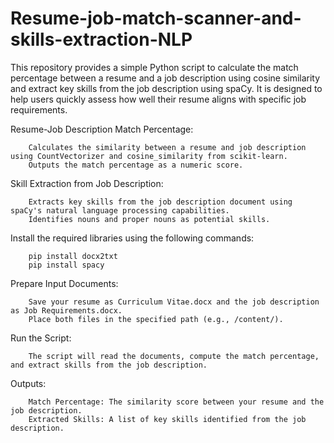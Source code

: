 # Resume-job-match-scanner-and-skills-extraction-NLP
This repository provides a simple Python script to calculate the match percentage between a resume and a job description using cosine similarity and extract key skills from the job description using spaCy. It is designed to help users quickly assess how well their resume aligns with specific job requirements.

Resume-Job Description Match Percentage:

        Calculates the similarity between a resume and job description using CountVectorizer and cosine_similarity from scikit-learn.
        Outputs the match percentage as a numeric score.

Skill Extraction from Job Description:

        Extracts key skills from the job description document using spaCy's natural language processing capabilities.
        Identifies nouns and proper nouns as potential skills.

Install the required libraries using the following commands:

        pip install docx2txt
        pip install spacy

Prepare Input Documents:

        Save your resume as Curriculum Vitae.docx and the job description as Job Requirements.docx.
        Place both files in the specified path (e.g., /content/).

Run the Script:

        The script will read the documents, compute the match percentage, and extract skills from the job description.

Outputs:

        Match Percentage: The similarity score between your resume and the job description.
        Extracted Skills: A list of key skills identified from the job description.
